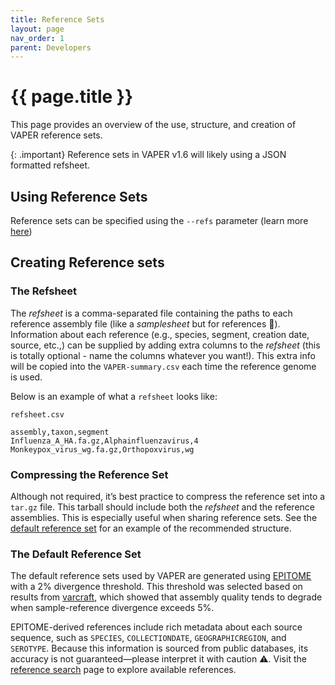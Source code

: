 ```yaml
---
title: Reference Sets
layout: page
nav_order: 1
parent: Developers
---
```


# **{{ page.title }}**
This page provides an overview of the use, structure, and creation of VAPER reference sets.

{: .important}
Reference sets in VAPER v1.6 will likely using a JSON formatted refsheet.

## Using Reference Sets
Reference sets can be specified using the `--refs` parameter (learn more [here](../usage/inputs.html#--refs))

## Creating Reference sets
### The Refsheet
The _refsheet_ is a comma-separated file containing the paths to each reference assembly file (like a _samplesheet_ but for references 😬). Information about each reference (e.g., species, segment, creation date, source, etc.,) can be supplied by adding extra columns to the _refsheet_ (this is totally optional - name the columns whatever you want!). This extra info will be copied into the `VAPER-summary.csv` each time the reference genome is used.

Below is an example of what a `refsheet` looks like:

`refsheet.csv`
```
assembly,taxon,segment
Influenza_A_HA.fa.gz,Alphainfluenzavirus,4
Monkeypox_virus_wg.fa.gz,Orthopoxvirus,wg
```
### Compressing the Reference Set
Although not required, it’s best practice to compress the reference set into a `tar.gz` file. This tarball should include both the _refsheet_ and the reference assemblies. This is especially useful when sharing reference sets. See the [default reference set](https://github.com/DOH-JDJ0303/vaper/tree/main/assets/reference_sets) for an example of the recommended structure.

### The Default Reference Set
The default reference sets used by VAPER are generated using [EPITOME](https://github.com/DOH-JDJ0303/epitome) with a 2% divergence threshold. This threshold was selected based on results from [varcraft](https://github.com/DOH-HNH0303/varcraft), which showed that assembly quality tends to degrade when sample-reference divergence exceeds 5%.

EPITOME-derived references include rich metadata about each source sequence, such as `SPECIES`, `COLLECTIONDATE`, `GEOGRAPHICREGION`, and `SEROTYPE`. Because this information is sourced from public databases, its accuracy is not guaranteed—please interpret it with caution ⚠️. Visit the [reference search](../ref_search.html) page to explore available references.